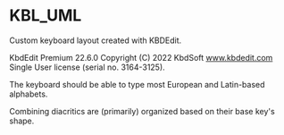 # KBL_UML
Custom keyboard layout created with KBDEdit.

KbdEdit Premium 22.6.0 Copyright (C) 2022 KbdSoft www.kbdedit.com Single User license (serial no. 3164-3125).

The keyboard should be able to type most European and Latin-based alphabets.

Combining diacritics are (primarily) organized based on their base key's shape.
